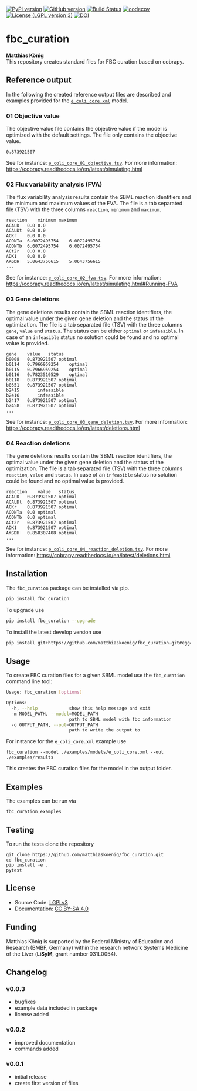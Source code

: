[![PyPI version](https://badge.fury.io/py/fbc-curation.svg)](https://badge.fury.io/py/fbc-curation)
[![GitHub version](https://badge.fury.io/gh/matthiaskoenig%2Ffbc_curation.svg)](https://badge.fury.io/gh/matthiaskoenig%2Ffbc_curation)
[![Build Status](https://travis-ci.org/matthiaskoenig/fbc_curation.svg?branch=develop)](https://travis-ci.org/matthiaskoenig/fbc_curation)
[![codecov](https://codecov.io/gh/matthiaskoenig/fbc_curation/branch/develop/graph/badge.svg)](https://codecov.io/gh/matthiaskoenig/fbc_curation)
[![License (LGPL version 3)](https://img.shields.io/badge/license-LGPLv3.0-blue.svg?style=flat-square)](http://opensource.org/licenses/LGPL-3.0)
[![DOI](https://zenodo.org/badge/DOI/10.5281/zenodo.3708271.svg)](https://doi.org/10.5281/zenodo.3708271)

# fbc_curation
<b>Matthias König</b>  
This repository creates standard files for FBC curation based on cobrapy.

## Reference output
In the following the created reference output files are described and examples provided for the [`e_coli_core.xml`](./examples/models/e_coli_core.xml) model.

### 01 Objective value
The objective value file contains the objective value if the model is optimized with the default settings. The file only contains the objective value.
```
0.873921507
```
See for instance: [`e_coli_core_01_objective.tsv`](./examples/results/e_coli_core_01_objective.tsv). For more information: https://cobrapy.readthedocs.io/en/latest/simulating.html

### 02 Flux variability analysis (FVA)
The flux variability analysis results contain the SBML reaction identifiers and the minimum and maximum values of the FVA. The file is a tab separated file (TSV) with the three columns `reaction`, `minimum` and `maximum`.
```
reaction	minimum	maximum
ACALD	0.0	0.0
ACALDt	0.0	0.0
ACKr	0.0	0.0
ACONTa	6.0072495754	6.0072495754
ACONTb	6.0072495754	6.0072495754
ACt2r	0.0	0.0
ADK1	0.0	0.0
AKGDH	5.0643756615	5.0643756615
...
```
See for instance: [`e_coli_core_02_fva.tsv`](./examples/results/e_coli_core_02_fva.tsv). For more information: https://cobrapy.readthedocs.io/en/latest/simulating.html#Running-FVA

### 03 Gene deletions 
The gene deletions results contain the SBML reaction identifiers, the optimal value under the given gene deletion and the status of the optimization. The file is a tab separated file (TSV) with the three columns `gene`, `value` and `status`. The status can be either `optimal` or `infeasible`. In case of an `infeasible` status no solution could be found and no optimal value is provided.
```
gene	value	status
b0008	0.873921507	optimal
b0114	0.7966959254	optimal
b0115	0.7966959254	optimal
b0116	0.7823510529	optimal
b0118	0.873921507	optimal
b0351	0.873921507	optimal
b2415		infeasible
b2416		infeasible
b2417	0.873921507	optimal
b2458	0.873921507	optimal
...
```
See for instance: [`e_coli_core_03_gene_deletion.tsv`](./examples/results/e_coli_core_03_gene_deletion.tsv). For more information: https://cobrapy.readthedocs.io/en/latest/deletions.html

### 04 Reaction deletions 
The gene deletions results contain the SBML reaction identifiers, the optimal value under the given gene deletion and the status of the optimization. The file is a tab separated file (TSV) with the three columns `reaction`, `value` and `status`. In case of an `infeasible` status no solution could be found and no optimal value is provided.
```
reaction	value	status
ACALD	0.873921507	optimal
ACALDt	0.873921507	optimal
ACKr	0.873921507	optimal
ACONTa	0.0	optimal
ACONTb	0.0	optimal
ACt2r	0.873921507	optimal
ADK1	0.873921507	optimal
AKGDH	0.858307408	optimal
...
```
See for instance: [`e_coli_core_04_reaction_deletion.tsv`](./examples/results/e_coli_core_04_reaction_deletion.tsv). For more information: https://cobrapy.readthedocs.io/en/latest/deletions.html

## Installation

The `fbc_curation` package can be installed via pip. 
```bash
pip install fbc_curation
```
To upgrade use
```bash
pip install fbc_curation --upgrade
```
To install the latest develop version use 
```bash
pip install git+https://github.com/matthiaskoenig/fbc_curation.git#egg=fbc-curation
```

## Usage
To create FBC curation files for a given SBML model use the `fbc_curation` command line tool:
```bash
Usage: fbc_curation [options]

Options:
  -h, --help            show this help message and exit
  -m MODEL_PATH, --model=MODEL_PATH
                        path to SBML model with fbc information
  -o OUTPUT_PATH, --out=OUTPUT_PATH
                        path to write the output to
```
For instance for the `e_coli_core.xml` example use
```
fbc_curation --model ./examples/models/e_coli_core.xml --out ./examples/results 
```
This creates the FBC curation files for the model in the output folder.

## Examples
The examples can be run via
```
fbc_curation_examples
```

## Testing
To run the tests clone the repository
```
git clone https://github.com/matthiaskoenig/fbc_curation.git
cd fbc_curation
pip install -e .
pytest
```

## License
* Source Code: [LGPLv3](http://opensource.org/licenses/LGPL-3.0)
* Documentation: [CC BY-SA 4.0](http://creativecommons.org/licenses/by-sa/4.0/)

## Funding
Matthias König is supported by the Federal Ministry of Education and Research (BMBF, Germany)
within the research network Systems Medicine of the Liver (**LiSyM**, grant number 031L0054).

## Changelog
### v0.0.3
- bugfixes
- example data included in package
- license added

### v0.0.2
- improved documentation
- commands added

### v0.0.1
- initial release
- create first version of files